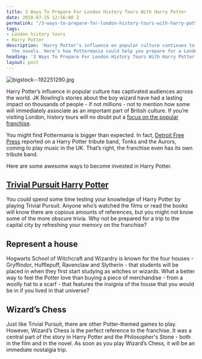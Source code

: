 ```yaml
---
title: 3 Ways To Prepare For London History Tours With Harry Potter
date: 2018-07-25 12:56:00 Z
permalink: "/3-ways-to-prepare-for-london-history-tours-with-harry-potter/"
tags:
- London history tours
- Harry Potter
description: 'Harry Potter’s influence on popular culture continues to live on after
  the novels. Here’s how Pottermania could help you prepare for a London history tour. '
heading: '3 Ways To Prepare For London History Tours With Harry Potter '
layout: post
---
```


![bigstock--192251290.jpg](/uploads/bigstock--192251290.jpg)

Harry Potter’s influence in popular culture has captivated audiences across the world. JK Rowling’s stories about the boy wizard have had a lasting impact on thousands of people - if not millions - not to mention how some will immediately associate as an important part of British culture. If you’re visiting London, history tours will no doubt put a [focus on the popular franchise](https://www.insider-london.co.uk/tours/famous-ghosts-and-infamous-murders/). 

 

You might find Pottermania is bigger than expected. In fact, [Detroit Free Press](https://eu.freep.com/story/news/local/michigan/oakland/2018/07/23/wizard-rock-harry-potter/807402002/) reported on a Harry Potter tribute band, Tonks and the Aurors, coming to play music in the UK. That’s right, the franchise even has its own tribute band. 

 

Here are some awesome ways to become invested in Harry Potter. 

 

## [Trivial Pursuit Harry Potter](https://www.harrypotterplatform934.com/collections/best-sellers/products/harry-potter-trivial-pursuit) 

 

You could spend some time testing your knowledge of Harry Potter by playing Trivial Pursuit. Anyone who’s watched the films or read the books will know there are copious amounts of references, but you might not know some of the more obscure trivia. Why not be prepared for a trip to the capital city by refreshing your memory on the franchise? 

 

## Represent a house 

 

Hogwarts School of Witchcraft and Wizardry is known for the four houses - Gryffindor, Hufflepuff, Ravenclaw and Slytherin - that students will be placed in when they first start studying as witches or wizards. What a better way to feel the Potter love than buying a piece of merchandise - from a woolly hat to a scarf - that features the insignia of the house that you would be in if you lived in that universe? 

 

## Wizard’s Chess 

 

Just like Trivial Pursuit, there are other Potter-themed games to play. However, Wizard’s Chess is the perfect reference to the franchise. It was a central part of the story in Harry Potter and the Philosopher's Stone - both in the film and in the novel. As soon as you play Wizard’s Chess, it will be an immediate nostalgia trip. 